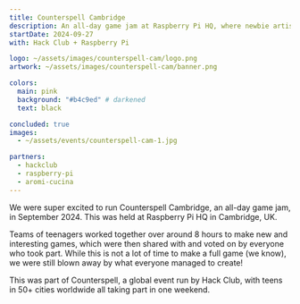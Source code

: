 ```yaml
---
title: Counterspell Cambridge
description: An all-day game jam at Raspberry Pi HQ, where newbie artists, coders and musicians worked together to make amazing games, alongside teens in 50+ cities worldwide in a global event by Hack Club.
startDate: 2024-09-27
with: Hack Club + Raspberry Pi

logo: ~/assets/images/counterspell-cam/logo.png
artwork: ~/assets/images/counterspell-cam/banner.png

colors:
  main: pink
  background: "#b4c9ed" # darkened
  text: black

concluded: true
images:
  - ~/assets/events/counterspell-cam-1.jpg

partners:
  - hackclub
  - raspberry-pi
  - aromi-cucina
---
```


We were super excited to run Counterspell Cambridge, an all-day game jam, in September 2024. This was held at Raspberry Pi HQ in Cambridge, UK.

Teams of teenagers worked together over around 8 hours to make new and interesting games, which were then shared with and voted on by everyone who took part.
While this is not a lot of time to make a full game (we know), we were still blown away by what everyone managed to create!

This was part of Counterspell, a global event run by Hack Club, with teens in 50+ cities worldwide all taking part in one weekend.
